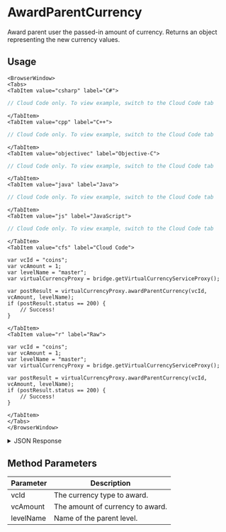 # AwardParentCurrency

Award parent user the passed-in amount of currency. Returns an object representing the new currency values.

<PartialServop service_name="virtualCurrency" operation_name="AWARD_PARENT_VC" />

## Usage

```mdx-code-block
<BrowserWindow>
<Tabs>
<TabItem value="csharp" label="C#">
```

```csharp
// Cloud Code only. To view example, switch to the Cloud Code tab
```

```mdx-code-block
</TabItem>
<TabItem value="cpp" label="C++">
```

```cpp
// Cloud Code only. To view example, switch to the Cloud Code tab
```

```mdx-code-block
</TabItem>
<TabItem value="objectivec" label="Objective-C">
```

```objectivec
// Cloud Code only. To view example, switch to the Cloud Code tab
```

```mdx-code-block
</TabItem>
<TabItem value="java" label="Java">
```

```java
// Cloud Code only. To view example, switch to the Cloud Code tab
```

```mdx-code-block
</TabItem>
<TabItem value="js" label="JavaScript">
```

```javascript
// Cloud Code only. To view example, switch to the Cloud Code tab
```

```mdx-code-block
</TabItem>
<TabItem value="cfs" label="Cloud Code">
```

```cfscript
var vcId = "coins";
var vcAmount = 1;
var levelName = "master";
var virtualCurrencyProxy = bridge.getVirtualCurrencyServiceProxy();

var postResult = virtualCurrencyProxy.awardParentCurrency(vcId, vcAmount, levelName);
if (postResult.status == 200) {
    // Success!
}
```

```mdx-code-block
</TabItem>
<TabItem value="r" label="Raw">
```

```cfscript
var vcId = "coins";
var vcAmount = 1;
var levelName = "master";
var virtualCurrencyProxy = bridge.getVirtualCurrencyServiceProxy();

var postResult = virtualCurrencyProxy.awardParentCurrency(vcId, vcAmount, levelName);
if (postResult.status == 200) {
    // Success!
}
```

```mdx-code-block
</TabItem>
</Tabs>
</BrowserWindow>
```

<details>
<summary>JSON Response</summary>

```json
{
    "status" : 200,
    "data" :
    {
        "currencyMap": {
            "gems": {
                "purchased": 0,
                "balance": 0,
                "consumed": 0,
                "awarded": 0
            },
            "gold": {
                "purchased": 0,
                "balance": 100,
                "consumed": 0,
                "awarded": 100
            }
        }
    }
}
```
</details>

## Method Parameters
Parameter | Description
--------- | -----------
vcId | The currency type to award.
vcAmount | The amount of currency to award.
levelName | Name of the parent level.


